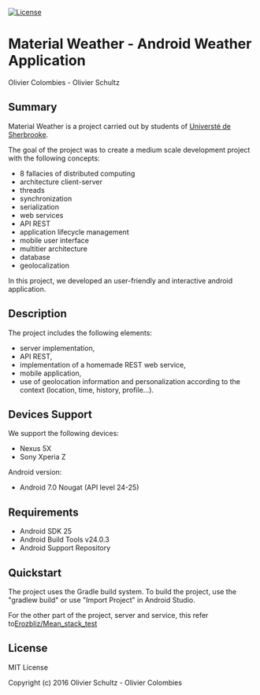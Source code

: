 [![License](https://img.shields.io/:license-MIT-blue.svg)](https://opensource.org/licenses/MIT)

# Material Weather - Android Weather Application

Olivier Colombies - Olivier Schultz

## Summary

Material Weather is a project carried out by students of [Universté de Sherbrooke](https://www.usherbrooke.ca/).

The goal of the project was to create a medium scale development project with the following concepts:

* 8 fallacies of distributed computing
* architecture client-server
* threads
* synchronization
* serialization
* web services
* API REST
* application lifecycle management
* mobile user interface
* multitier architecture
* database
* geolocalization

In this project, we developed an user-friendly and interactive android application.

## Description

The project includes the following elements:

* server implementation,
* API REST,
* implementation of a homemade REST web service,
* mobile application,
* use of geolocation information and personalization according to the context (location, time, history, profile...).

## Devices Support

We support the following devices:

* Nexus 5X
* Sony Xperia Z

Android version:

* Android 7.0 Nougat (API level 24-25)

## Requirements

* Android SDK 25
* Android Build Tools v24.0.3
* Android Support Repository

## Quickstart

The project uses the Gradle build system. To build the project, use the "gradlew build" or use "Import Project" in Android Studio.

For the other part of the project, server and service, this refer to[Erozbliz/Mean_stack_test](https://github.com/Erozbliz/MEAN_stack_test)

## License

MIT License

Copyright (c) 2016 Olivier Schultz - Olivier Colombies
